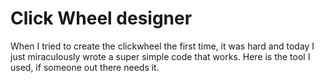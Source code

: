 # Click Wheel designer

When I tried to create the clickwheel the first time, it was hard and today I just miraculously wrote a super simple code that works. Here is the tool I used, if someone out there needs it.

<Clickwheel />